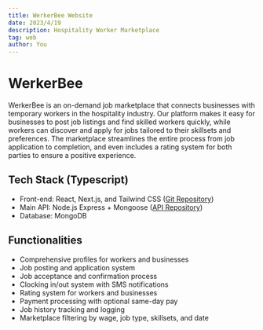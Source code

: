 ```yaml
---
title: WerkerBee Website
date: 2023/4/19
description: Hospitality Worker Marketplace
tag: web
author: You
---
```


# WerkerBee

WerkerBee is an on-demand job marketplace that connects businesses with temporary workers in the hospitality industry. Our platform makes it easy for businesses to post job listings and find skilled workers quickly, while workers can discover and apply for jobs tailored to their skillsets and preferences. The marketplace streamlines the entire process from job application to completion, and even includes a rating system for both parties to ensure a positive experience.

## Tech Stack (Typescript)

- Front-end: React, Next.js, and Tailwind CSS ([Git Repository](https://github.com/kaloca/werkerbee-web))
- Main API: Node.js Express + Mongoose ([API Repository](https://github.com/kaloca/werkerbee-api))
- Database: MongoDB

## Functionalities

- Comprehensive profiles for workers and businesses
- Job posting and application system
- Job acceptance and confirmation process
- Clocking in/out system with SMS notifications
- Rating system for workers and businesses
- Payment processing with optional same-day pay
- Job history tracking and logging
- Marketplace filtering by wage, job type, skillsets, and date
